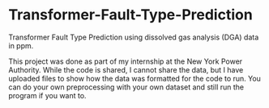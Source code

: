 # Transformer-Fault-Type-Prediction
Transformer Fault Type Prediction using dissolved gas analysis (DGA) data in ppm.

This project was done as part of my internship at the New York Power Authority. While the code is shared, I cannot share the data, but I have uploaded files to show how the data was formatted for the code to run. You can do your own preprocessing with your own dataset and still run the program if you want to.

